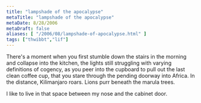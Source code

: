 ```yaml
---
title: "lampshade of the apocalypse"
metaTitle: "lampshade of the apocalypse"
metaDate: 8/28/2006
metaDraft: false
aliases: [ "/2006/08/lampshade-of-apocalypse.html" ]
tags: ["thwibbt","lif"]
---
```


There's a moment when you first stumble down the stairs in the morning and collapse into the kitchen, the lights still struggling with varying definitions of cogency, as you peer into the cupboard to pull out the last clean coffee cup, that you stare through the pending doorway into Africa. In the distance, Kilimanjaro roars. Lions purr beneath the marula trees.

I like to live in that space between my nose and the cabinet door.
